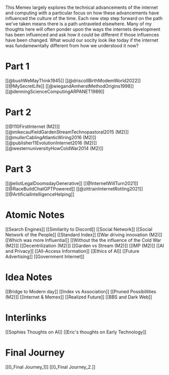 This Memex largely explores the technical advancements  of the internet and computing with a particular focus on how these advancements have influenced the culture of the time. Each new step step forward on the path we've taken means there is a path untraveled elsewhere. Many of my thoughts here will often ponder upon the ways the internets development has been influenced and ask how it could be different if those influences have been changed. What would our socity look like today if the internet was fundamewntally different from how we understood it now?

# Part 1
[[@bushWeMayThink1945]] [[@driscollBirthModemWorld2022]] [[@MySecretLife]] [[@wiegandAmherstMethodOrigins1998]] [[@denningScienceComputingARPANET1989]]

# Part 2
[[@110FirstInternet (M2)]] [[@mikecaulfieldGardenStreamTechnopastoral2015 (M2)]] [[@mullerCablingAtlanticWiring2016 (M2)]] [[@publisher11EvolutionInternet2016 (M2)]] [[@westernuniversityHowColdWar2014 (M2)]]

# Part 3
[[@eliotLegalDoomsdayGenerative]] [[@InternetWillTurn2021]] [[@RaceBuildChatGPTPowered]] [[@zittrainInternetRotting2021]] [[@ArtificialIntelligenceHelping]]

# Atomic Notes
[[Search Engines]] [[Similarity to Discord]] [[Social Network]] [[Social Network of the People]] [[Standard Index]] [[War driving innovation (M2)]] [[Which was more Influential]] [[Without the the influence of the Cold War (M2)]] [[Decentrilization (M2)]] [[Garden vs Stream (M2)]] [[IMP (M2)]] [[AI and Privacy]] [[All-Access Information]] [[Ethics of AI]] [[Future Advertising]] [[Government Internet]]

# Idea Notes
[[Bridge to Modern day]] [[Index vs Association]] [[Pruned Possibillities (M2)]] [[Internet & Memex]] [[Realized Future]] [[BBS and Dark Web]]

# Interlinks
[[Sophies Thoughts on AI]] [[Eric's thoughts on Early Technology]]

# Final Journey

[[0_Final Journey_1]]
[[0_Final Journey_2.]]


